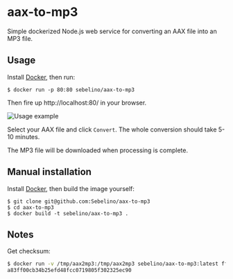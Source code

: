 # aax-to-mp3
Simple dockerized Node.js web service for converting an AAX file into an MP3 file.

## Usage
Install [Docker](https://www.docker.com/), then run:
```
$ docker run -p 80:80 sebelino/aax-to-mp3
```
Then fire up http://localhost:80/ in your browser.

![Usage example](https://user-images.githubusercontent.com/837775/204081687-34001d41-1c44-4e06-82e2-ecf4cb095586.png)

Select your AAX file and click `Convert`. The whole conversion should take 5-10 minutes.

The MP3 file will be downloaded when processing is complete.

## Manual installation
Install [Docker](https://www.docker.com/), then build the image yourself:
```
$ git clone git@github.com:Sebelino/aax-to-mp3
$ cd aax-to-mp3
$ docker build -t sebelino/aax-to-mp3 .
```

## Notes
Get checksum:
```bash
$ docker run -v /tmp/aax2mp3:/tmp/aax2mp3 sebelino/aax-to-mp3:latest ffprobe -loglevel debug /tmp/aax2mp3/sample.aax 1>/dev/null 2>&1 | grep checksum | sed 's/.*checksum == \(\w\+\)/\1/'
a83ff00cb34b25efd48fcc0719805f302325ec90
```
